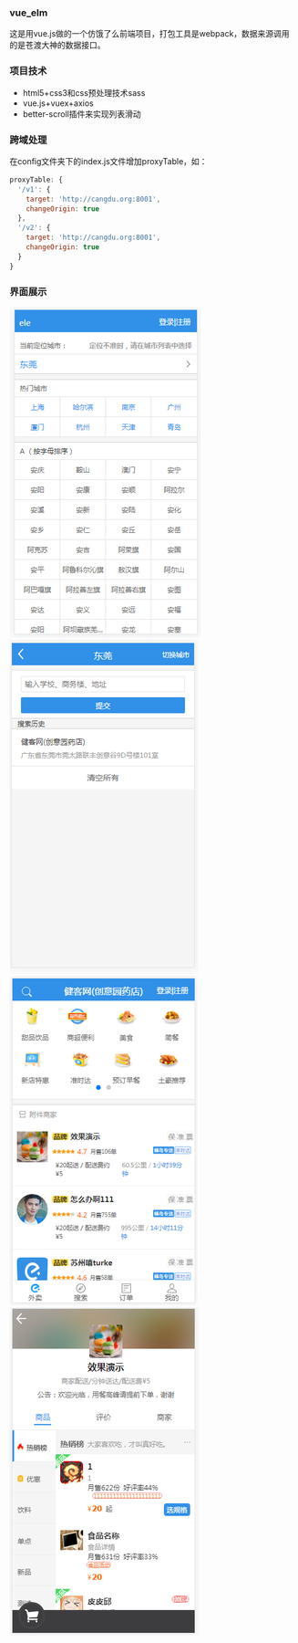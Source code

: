 ### vue_elm
这是用vue.js做的一个仿饿了么前端项目，打包工具是webpack，数据来源调用的是苍渡大神的数据接口。

### 项目技术
* html5+css3和css预处理技术sass
* vue.js+vuex+axios
* better-scroll插件来实现列表滑动

### 跨域处理
在config文件夹下的index.js文件增加proxyTable，如：<br>
``` js
proxyTable: {
  '/v1': {
    target: 'http://cangdu.org:8001',
    changeOrigin: true
  },
  '/v2': {
    target: 'http://cangdu.org:8001',
    changeOrigin: true
  }
}
```
### 界面展示
![](/screenimg/address.png)![](/screenimg/address_search.png)<br>
![](/screenimg/msite.png)![](/screenimg/shop.png)

